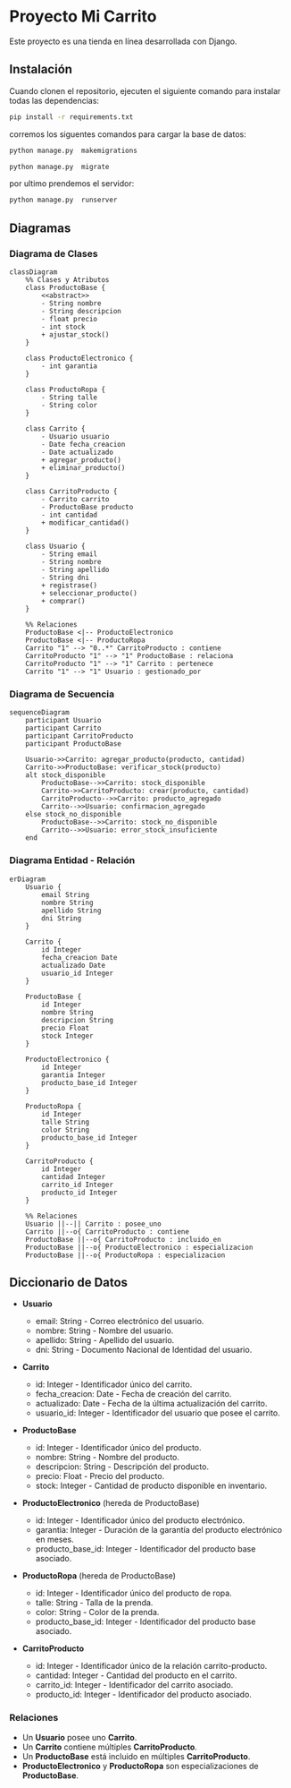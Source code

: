 # Proyecto Mi Carrito

Este proyecto es una tienda en línea desarrollada con Django.

## Instalación

Cuando clonen el repositorio, ejecuten el siguiente comando para instalar todas las dependencias:
```sh
pip install -r requirements.txt
```
corremos los siguentes comandos para cargar la base de datos:
```sh
python manage.py  makemigrations
```
```sh
python manage.py  migrate
```
por ultimo prendemos el servidor:
```sh
python manage.py  runserver
```

## Diagramas

### Diagrama de Clases

```mermaid
classDiagram
    %% Clases y Atributos
    class ProductoBase {
        <<abstract>>
        - String nombre
        - String descripcion
        - float precio
        - int stock
        + ajustar_stock()
    }
    
    class ProductoElectronico {
        - int garantia
    }
    
    class ProductoRopa {
        - String talle
        - String color
    }

    class Carrito {
        - Usuario usuario
        - Date fecha_creacion
        - Date actualizado
        + agregar_producto()
        + eliminar_producto()
    }

    class CarritoProducto {
        - Carrito carrito
        - ProductoBase producto
        - int cantidad
        + modificar_cantidad()
    }

    class Usuario {
        - String email
        - String nombre
        - String apellido
        - String dni
        + registrase()
        + seleccionar_producto()
        + comprar()
    }

    %% Relaciones
    ProductoBase <|-- ProductoElectronico
    ProductoBase <|-- ProductoRopa
    Carrito "1" --> "0..*" CarritoProducto : contiene
    CarritoProducto "1" --> "1" ProductoBase : relaciona
    CarritoProducto "1" --> "1" Carrito : pertenece
    Carrito "1" --> "1" Usuario : gestionado_por

```

### Diagrama de Secuencia

```mermaid
sequenceDiagram
    participant Usuario
    participant Carrito
    participant CarritoProducto
    participant ProductoBase

    Usuario->>Carrito: agregar_producto(producto, cantidad)
    Carrito->>ProductoBase: verificar_stock(producto)
    alt stock_disponible
        ProductoBase-->>Carrito: stock_disponible
        Carrito->>CarritoProducto: crear(producto, cantidad)
        CarritoProducto-->>Carrito: producto_agregado
        Carrito-->>Usuario: confirmacion_agregado
    else stock_no_disponible
        ProductoBase-->>Carrito: stock_no_disponible
        Carrito-->>Usuario: error_stock_insuficiente
    end

```

### Diagrama Entidad - Relación


```mermaid
erDiagram
    Usuario {
        email String
        nombre String
        apellido String
        dni String
    }

    Carrito {
        id Integer
        fecha_creacion Date
        actualizado Date
        usuario_id Integer
    }

    ProductoBase {
        id Integer
        nombre String
        descripcion String
        precio Float
        stock Integer
    }

    ProductoElectronico {
        id Integer
        garantia Integer
        producto_base_id Integer
    }

    ProductoRopa {
        id Integer
        talle String
        color String
        producto_base_id Integer
    }

    CarritoProducto {
        id Integer
        cantidad Integer
        carrito_id Integer
        producto_id Integer
    }

    %% Relaciones
    Usuario ||--|| Carrito : posee_uno
    Carrito ||--o{ CarritoProducto : contiene
    ProductoBase ||--o{ CarritoProducto : incluido_en
    ProductoBase ||--o{ ProductoElectronico : especializacion
    ProductoBase ||--o{ ProductoRopa : especializacion

```

## Diccionario de Datos

- **Usuario**
  - email: String - Correo electrónico del usuario.
  - nombre: String - Nombre del usuario.
  - apellido: String - Apellido del usuario.
  - dni: String - Documento Nacional de Identidad del usuario.

- **Carrito**
  - id: Integer - Identificador único del carrito.
  - fecha_creacion: Date - Fecha de creación del carrito.
  - actualizado: Date - Fecha de la última actualización del carrito.
  - usuario_id: Integer - Identificador del usuario que posee el carrito.

- **ProductoBase**
  - id: Integer - Identificador único del producto.
  - nombre: String - Nombre del producto.
  - descripcion: String - Descripción del producto.
  - precio: Float - Precio del producto.
  - stock: Integer - Cantidad de producto disponible en inventario.

- **ProductoElectronico** (hereda de ProductoBase)
  - id: Integer - Identificador único del producto electrónico.
  - garantia: Integer - Duración de la garantía del producto electrónico en meses.
  - producto_base_id: Integer - Identificador del producto base asociado.

- **ProductoRopa** (hereda de ProductoBase)
  - id: Integer - Identificador único del producto de ropa.
  - talle: String - Talla de la prenda.
  - color: String - Color de la prenda.
  - producto_base_id: Integer - Identificador del producto base asociado.

- **CarritoProducto**
  - id: Integer - Identificador único de la relación carrito-producto.
  - cantidad: Integer - Cantidad del producto en el carrito.
  - carrito_id: Integer - Identificador del carrito asociado.
  - producto_id: Integer - Identificador del producto asociado.

### Relaciones

- Un **Usuario** posee uno **Carrito**.
- Un **Carrito** contiene múltiples **CarritoProducto**.
- Un **ProductoBase** está incluido en múltiples **CarritoProducto**.
- **ProductoElectronico** y **ProductoRopa** son especializaciones de **ProductoBase**.


